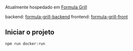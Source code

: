 Atualmente hospedado em <a href="https://formulagrill.shop">Formula Grill</a>

backend:
<a href="https://github.com/matheusa1/formula-grill-backend">formula-grill-backend</a>
frontend:
<a href="https://github.com/matheusa1/formula-grill-front">formula-grill-front</a>

## Iniciar o projeto

```bash
npm run docker:run
```
